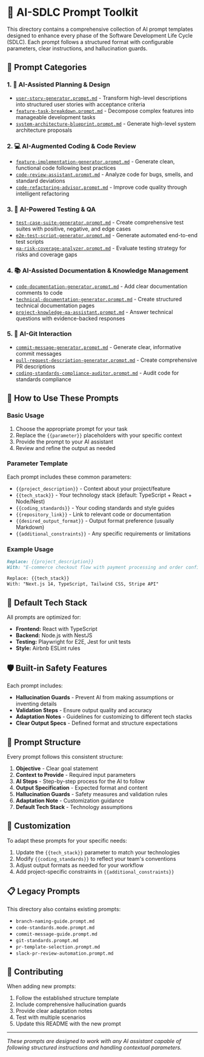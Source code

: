 # 🔧 AI-SDLC Prompt Toolkit

This directory contains a comprehensive collection of AI prompt templates designed to enhance every phase of the Software Development Life Cycle (SDLC). Each prompt follows a structured format with configurable parameters, clear instructions, and hallucination guards.

## 📂 Prompt Categories

### 1. 🎯 AI-Assisted Planning & Design
- [`user-story-generator.prompt.md`](./user-story-generator.prompt.md) - Transform high-level descriptions into structured user stories with acceptance criteria
- [`feature-task-breakdown.prompt.md`](./feature-task-breakdown.prompt.md) - Decompose complex features into manageable development tasks
- [`system-architecture-blueprint.prompt.md`](./system-architecture-blueprint.prompt.md) - Generate high-level system architecture proposals

### 2. 💻 AI-Augmented Coding & Code Review
- [`feature-implementation-generator.prompt.md`](./feature-implementation-generator.prompt.md) - Generate clean, functional code following best practices
- [`code-review-assistant.prompt.md`](./code-review-assistant.prompt.md) - Analyze code for bugs, smells, and standard deviations
- [`code-refactoring-advisor.prompt.md`](./code-refactoring-advisor.prompt.md) - Improve code quality through intelligent refactoring

### 3. 🧪 AI-Powered Testing & QA
- [`test-case-suite-generator.prompt.md`](./test-case-suite-generator.prompt.md) - Create comprehensive test suites with positive, negative, and edge cases
- [`e2e-test-script-generator.prompt.md`](./e2e-test-script-generator.prompt.md) - Generate automated end-to-end test scripts
- [`qa-risk-coverage-analyzer.prompt.md`](./qa-risk-coverage-analyzer.prompt.md) - Evaluate testing strategy for risks and coverage gaps

### 4. 📚 AI-Assisted Documentation & Knowledge Management
- [`code-documentation-generator.prompt.md`](./code-documentation-generator.prompt.md) - Add clear documentation comments to code
- [`technical-documentation-generator.prompt.md`](./technical-documentation-generator.prompt.md) - Create structured technical documentation pages
- [`project-knowledge-qa-assistant.prompt.md`](./project-knowledge-qa-assistant.prompt.md) - Answer technical questions with evidence-backed responses

### 5. 🔀 AI-Git Interaction
- [`commit-message-generator.prompt.md`](./commit-message-generator.prompt.md) - Generate clear, informative commit messages
- [`pull-request-description-generator.prompt.md`](./pull-request-description-generator.prompt.md) - Create comprehensive PR descriptions
- [`coding-standards-compliance-auditor.prompt.md`](./coding-standards-compliance-auditor.prompt.md) - Audit code for standards compliance

## 🚀 How to Use These Prompts

### Basic Usage
1. Choose the appropriate prompt for your task
2. Replace the `{{parameter}}` placeholders with your specific context
3. Provide the prompt to your AI assistant
4. Review and refine the output as needed

### Parameter Template
Each prompt includes these common parameters:
- `{{project_description}}` - Context about your project/feature
- `{{tech_stack}}` - Your technology stack (default: TypeScript + React + Node/Nest)
- `{{coding_standards}}` - Your coding standards and style guides
- `{{repository_link}}` - Link to relevant code or documentation
- `{{desired_output_format}}` - Output format preference (usually Markdown)
- `{{additional_constraints}}` - Any specific requirements or limitations

### Example Usage
```markdown
Replace: {{project_description}}
With: "E-commerce checkout flow with payment processing and order confirmation"

Replace: {{tech_stack}}
With: "Next.js 14, TypeScript, Tailwind CSS, Stripe API"
```

## 🎯 Default Tech Stack
All prompts are optimized for:
- **Frontend:** React with TypeScript
- **Backend:** Node.js with NestJS
- **Testing:** Playwright for E2E, Jest for unit tests
- **Style:** Airbnb ESLint rules

## 🛡️ Built-in Safety Features
Each prompt includes:
- **Hallucination Guards** - Prevent AI from making assumptions or inventing details
- **Validation Steps** - Ensure output quality and accuracy
- **Adaptation Notes** - Guidelines for customizing to different tech stacks
- **Clear Output Specs** - Defined format and structure expectations

## 📝 Prompt Structure
Every prompt follows this consistent structure:
1. **Objective** - Clear goal statement
2. **Context to Provide** - Required input parameters
3. **AI Steps** - Step-by-step process for the AI to follow
4. **Output Specification** - Expected format and content
5. **Hallucination Guards** - Safety measures and validation rules
6. **Adaptation Note** - Customization guidance
7. **Default Tech Stack** - Technology assumptions

## 🔧 Customization
To adapt these prompts for your specific needs:
1. Update the `{{tech_stack}}` parameter to match your technologies
2. Modify `{{coding_standards}}` to reflect your team's conventions
3. Adjust output formats as needed for your workflow
4. Add project-specific constraints in `{{additional_constraints}}`

## 📋 Legacy Prompts
This directory also contains existing prompts:
- `branch-naming-guide.prompt.md`
- `code-standards.mode.prompt.md`
- `commit-message-guide.prompt.md`
- `git-standards.prompt.md`
- `pr-template-selection.prompt.md`
- `slack-pr-review-automation.prompt.md`

## 🤝 Contributing
When adding new prompts:
1. Follow the established structure template
2. Include comprehensive hallucination guards
3. Provide clear adaptation notes
4. Test with multiple scenarios
5. Update this README with the new prompt

---

*These prompts are designed to work with any AI assistant capable of following structured instructions and handling contextual parameters.*
